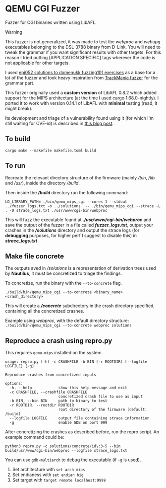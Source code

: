 # QEMU CGI Fuzzer
Fuzzer for CGI binaries written using LibAFL.

> [!WARNING]  
> This fuzzer is not generalized, it was made to test the *webproc* and *webupg* executables belonging to the DSL-3788 binary from D-Link. You will need to tweak the grammar if you want significant results with other targets. For this reason I tried putting \[APPLICATION SPECIFIC\] tags wherever the code is not applicable for other targets.

I used [epi052 solutions to domenukk fuzzing101 exercises](https://github.com/epi052/fuzzing-101-solutions/) as a base for a lot of the fuzzer and took heavy inspiration from [TrackMania fuzzer](https://github.com/RickdeJager/TrackmaniaFuzzer/) for the grammar part.

This fuzzer originally used a **custom version** of LibAFL 0.8.2 which added support for the MIPS architecture (at the time I used cargo 1.68.0-nightly). I ported it to work with version 0.14.1 of LibAFL with **minimal** testing (read, it might break).

Its development and triage of a vulnerability found using it (for which I'm still waiting for CVE-id) is described in [this blog post](https://blog.sparrrgh.me/fuzzing/embedded/2025/01/26/fuzzing-embedded-systems-2.html).

## To build
`cargo make --makefile makefile.toml build`

## To run
Recreate the relevant directory structure of the firmware (mainly */bin*, */lib* and */usr*), inside the directory */build*.

Then inside the ***/build*** directory run the following command:

`LD_LIBRARY_PATH= ./bin/qemu_mips_cgi --cores 1 --stdout ../fuzzer_logs.txt -o ../solutions  -- ./bin/qemu_mips_cgi --strace -L . -D strace_logs.txt ./usr/www/cgi-bin/webproc`

This will fuzz the executable found at ***./usr/www/cgi-bin/webproc*** and save the output of the fuzzer in a file called ***fuzzer_logs.txt***, output your crashes in the ***/solutions*** directory and output the strace logs (for **debugging** purposes, for higher perf I suggest to disable this) in ***strace_logs.txt***

## Make file concrete
The outputs aved in */solutions* is a representation of derivation trees used by **Nautilus**, it must be concretized to triage the findings.

To concretize, run the binary with the `--to-concrete` flag.

`./build/bin/qemu_mips_cgi --to-concrete <binary_name> <crash_directory>`

This will create a ***/concrete*** subdirectory in the crash directory specified, containing all the concretized crashes.

Example using *webproc*, with the default directory structure:
`./build/bin/qemu_mips_cgi --to-concrete webproc solutions`

## Reproduce a crash using repro.py
This requires `qemu-mips` installed on the system.
```
usage: repro.py [-h] -c CRASHFILE -b BIN [-r ROOTDIR] [--logfile LOGFILE] [-g]

Reproduce crashes from concretized inputs

options:
  -h, --help            show this help message and exit
  -c CRASHFILE, --crashfile CRASHFILE
                        concretized crash file to use as input
  -b BIN, --bin BIN     path to binary to test
  -r ROOTDIR, --rootdir ROOTDIR
                        root directory of the firmware (default: /build)
  --logfile LOGFILE     output file containing strace information
  -g                    enable GDB on port 999
  ```

After concretizing the crashes as described before, run the repro script.
An example command could be:

`python3 repro.py -c solutions/concrete/id\:3-5 --bin build/usr/www/cgi-bin/webproc --logfile strace_logs.txt`

You can use `gdb-multiarch` to debug the executable (if `-g` is used).
1. Set architecture with `set arch mips`
2. Set endianess with `set endian big`
3. Set target with `target remote localhost:9999`
